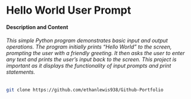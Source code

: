 # Hello World User Prompt

#### Description and Content 
###### This simple Python program demonstrates basic input and output operations. The program initially prints “Hello World” to the screen, prompting the user with a friendly greeting. It then asks the user to enter any text and prints the user’s input back to the screen. This project is important as it displays the functionality of input prompts and print statements.

```sh
git clone https://github.com/ethanlewis938/Github-Portfolio